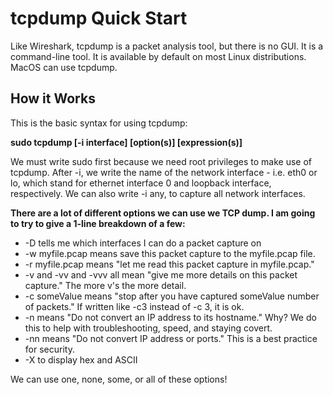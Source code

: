<h1>tcpdump Quick Start</h1>

Like Wireshark, tcpdump is a packet analysis tool, but there is no GUI. It is a command-line tool. It is available by default on most Linux distributions. MacOS can use tcpdump. 

<h2>How it Works</h2>

This is the basic syntax for using tcpdump:  

<strong>sudo tcpdump [-i interface] [option(s)] [expression(s)]</strong>

We must write sudo first because we need root privileges to make use of tcpdump. 
After -i, we write the name of the network interface - i.e. eth0 or lo, which stand for ethernet interface 0 and loopback interface, respectively. We can also write -i any, to capture all network interfaces. 

<strong>There are a lot of different options we can use we TCP dump. I am going to try to give a 1-line breakdown of a few:</strong>
<ul>
  <li>-D tells me which interfaces I can do a packet capture on</li>
  <li>-w myfile.pcap means save this packet capture to the myfile.pcap file.</li>
  <li>-r myfile.pcap means "let me read this packet capture in myfile.pcap."</li>
  <li>-v and -vv and -vvv all mean "give me more details on this packet capture." The more v's the more detail.</li>
  <li>-c someValue means "stop after you have captured someValue number of packets." If written like -c3 instead of -c 3, it is ok.</li>
  <li>-n means "Do not convert an IP address to its hostname." Why? We do this to help with troubleshooting, speed, and staying covert.</li>
  <li>-nn means "Do not convert IP address or ports." This is a best practice for security.</li>
  <li>-X to display hex and ASCII</li>
</ul>

We can use one, none, some, or all of these options!


